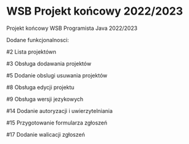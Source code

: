 # WSB Projekt końcowy 2022/2023
Projekt końcowy WSB Programista Java 2022/2023

Dodane funkcjonalnosci:

#2 Lista projektówn

#3 Obsługa dodawania projektów

#5 Dodanie obslugi usuwania projektów

#8 Obsługa edycji projektu

#9 Obsługa wersji jezykowych

#14 Dodanie autoryzacji i uwierzytelniania

#15 Przygotowanie formularza zgłoszeń

#17 Dodanie walicacji zgłoszeń